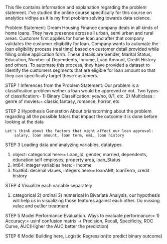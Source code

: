 This file contains information and explanation regarding the problem statement. I've studied the online course specifically for this course on analytics vidhya as it is my first problem solving towards data science.

Problem Statement:
Dream Housing Finance company deals in all kinds of home loans. They have presence across all urban, semi urban and rural areas. Customer first applies for home loan and after that company validates the customer eligibility for loan. Company wants to automate the loan eligibility process (real time) based on customer detail provided while filling online application form. These details are Gender, Marital Status, Education, Number of Dependents, Income, Loan Amount, Credit History and others. To automate this process, they have provided a dataset to identify the customers segments that are eligible for loan amount so that they can specifically target these customers. 

STEP 1
Inferences from the Problem Statement:
        Our problem is a classification problem wether a loan would be approved or not. Two types of classification:-
             1) Binary Classification: yes/no, 0/1, etc.
             2) Multiclass :  genre of movies:= classic,fantasy, romance, horror, etc



STEP 2
Hypothesis Generstion
    About brianstorming about the problem regarding all the possible fators that impact the outcome
    It is done before looking at the data

    Let's think about the factors that might affect our loan approval:
        salary, loan amount, loan term, emi, loan history


STEP 3
Loading data and analyzing variables, datatypes
  1) object: categorical
       here:= Loan_Id, gender, married, dependents, education self employes, property area, loan_Status
  2) int64: integer variables
       here:= income
  3) float64: decimal vlaues, integers
       here:= loanAMt, loanTerm, credit history


STEP 4
Visualize each variable separately
  1) categorical  2) ordinal   3) numerical
   In Bivariate Analysis, our hypothesis will help us in visualizing those features against each other.
Do missing value and outlier treatment

STEP 5
Model Performance Evaluation. Ways to evaluate performance:=
    1) Accuracy:= usinf confusion matrix
         -> Precision, Recall, Specificity, ROC Curve, AUC(Higher the AUC better the prediction)

STEP 6
Model Building
here, Logistic Regression(to predict binary outcome)
